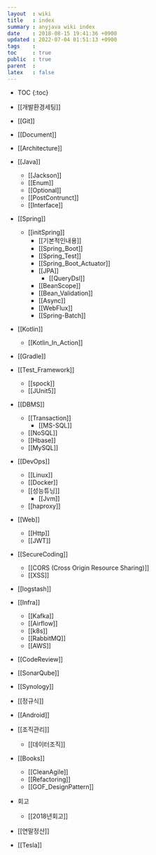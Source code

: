 ```yaml
---
layout  : wiki
title   : index
summary : anyjava wiki index 
date    : 2018-08-15 19:41:36 +0900
updated : 2022-07-04 01:51:13 +0900
tags    :
toc     : true
public  : true
parent  :
latex   : false
---
```

* TOC
{:toc}

* [[개발환경세팅]]
* [[Git]]
* [[Document]]
* [[Architecture]]
* [[Java]]
	* [[Jackson]] 
	* [[Enum]]
	* [[Optional]]
	* [[PostContrunct]]
	* [[Interface]]
* [[Spring]]
  * [[initSpring]]
	* [[기본적인내용]] 
	* [[Spring_Boot]]
	* [[Spring_Test]]
	* [[Spring_Boot_Actuator]]
	* [[JPA]] 
		* [[QueryDsl]]
	* [[BeanScope]]
	* [[Bean_Validation]]
	* [[Async]]
	* [[WebFlux]]
	* [[Spring-Batch]]
* [[Kotlin]]
  * [[Kotlin_In_Action]]
* [[Gradle]]
* [[Test_Framework]]
  * [[spock]] 
  * [[JUnit5]]
* [[DBMS]] 
  * [[Transaction]]
	* [[MS-SQL]] 
  * [[NoSQL]]
  * [[Hbase]]
  * [[MySQL]]
* [[DevOps]]
	* [[Linux]]
	* [[Docker]]
	* [[성능튜닝]]
		* [[Jvm]] 
  * [[haproxy]]
* [[Web]]
	* [[Http]]
  * [[JWT]]
* [[SecureCoding]] 
	* [[CORS (Cross Origin Resource Sharing)]]
	* [[XSS]]
* [[logstash]]
* [[Infra]]
  * [[Kafka]]
  * [[Airflow]]
  * [[k8s]]
  * [[RabbitMQ]]
  * [[AWS]]
* [[CodeReview]]
* [[SonarQube]]
* [[Synology]]
* [[정규식]]
* [[Android]]

* [[조직관리]]
  * [[데이터조직]]
* [[Books]]
	* [[CleanAgile]]
	* [[Refactoring]] 
	* [[GOF_DesignPattern]]
* 회고
	* [[2018년회고]] 
* [[연말정산]] 
* [[Tesla]]
